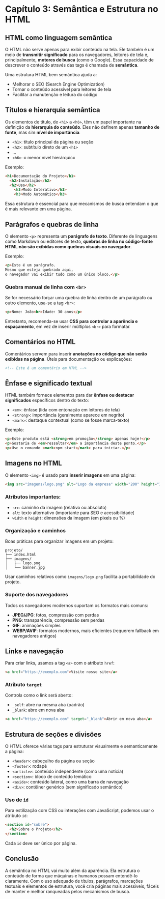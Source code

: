 # Capítulo 3: Semântica e Estrutura no HTML

## HTML como linguagem semântica

O HTML não serve apenas para exibir conteúdo na tela. Ele também é um meio de **transmitir significado** para os navegadores, leitores de tela e, principalmente, **motores de busca** (como o Google). Essa capacidade de descrever o conteúdo através das tags é chamada de **semântica**.

Uma estrutura HTML bem semântica ajuda a:

- Melhorar o SEO (Search Engine Optimization)
- Tornar o conteúdo acessível para leitores de tela
- Facilitar a manutenção e leitura do código

## Títulos e hierarquia semântica

Os elementos de título, de `<h1>` a `<h6>`, têm um papel importante na definição da **hierarquia do conteúdo**. Eles não definem apenas **tamanho de fonte**, mas sim **nível de importância**:

- `<h1>`: título principal da página ou seção
- `<h2>`: subtítulo direto de um `<h1>`
- ...
- `<h6>`: o menor nível hierárquico

Exemplo:

```html
<h1>Documentação do Projeto</h1>
  <h2>Instalação</h2>
  <h2>Uso</h2>
    <h3>Modo Interativo</h3>
    <h3>Modo Automático</h3>
```

Essa estrutura é essencial para que mecanismos de busca entendam o que é mais relevante em uma página.

## Parágrafos e quebras de linha

O elemento `<p>` representa um **parágrafo de texto**. Diferente de linguagens como Markdown ou editores de texto, **quebras de linha no código-fonte HTML não são exibidas como quebras visuais no navegador**.

Exemplo:

```html
<p>Este é um parágrafo.
Mesmo que esteja quebrado aqui,
o navegador vai exibir tudo como um único bloco.</p>
```

### Quebra manual de linha com `<br>`

Se for necessário forçar uma quebra de linha dentro de um parágrafo ou outro elemento, usa-se a tag `<br>`:

```html
<p>Nome: João<br>Idade: 30 anos</p>
```

Entretanto, recomenda-se usar **CSS para controlar a aparência e espaçamento**, em vez de inserir múltiplos `<br>` para formatar.

## Comentários no HTML

Comentários servem para inserir **anotações no código que não serão exibidas na página**. Úteis para documentação ou explicações:

```html
<!-- Este é um comentário em HTML -->
```

## Ênfase e significado textual

HTML também fornece elementos para dar **ênfase ou destacar significados** específicos dentro do texto:

- `<em>`: ênfase (lida com entonação em leitores de tela)
- `<strong>`: importância (geralmente aparece em negrito)
- `<mark>`: destaque contextual (como se fosse marca-texto)

Exemplo:

```html
<p>Este produto está <strong>em promoção</strong> apenas hoje!</p>
<p>Gostaria de <em>ressaltar</em> a importância deste ponto.</p>
<p>Use o comando <mark>npm start</mark> para iniciar.</p>
```

## Imagens no HTML

O elemento `<img>` é usado para **inserir imagens** em uma página:

```html
<img src="imagens/logo.png" alt="Logo da empresa" width="200" height="100">
```

### Atributos importantes:

- `src`: caminho da imagem (relativo ou absoluto)
- `alt`: texto alternativo (importante para SEO e acessibilidade)
- `width` e `height`: dimensões da imagem (em pixels ou %)

### Organização e caminhos

Boas práticas para organizar imagens em um projeto:

```
projeto/
├── index.html
├── imagens/
│   ├── logo.png
│   └── banner.jpg
```

Usar caminhos relativos como `imagens/logo.png` facilita a portabilidade do projeto.

### Suporte dos navegadores

Todos os navegadores modernos suportam os formatos mais comuns:

- **JPEG/JPG**: fotos, compressão com perdas
- **PNG**: transparência, compressão sem perdas
- **GIF**: animações simples
- **WEBP/AVIF**: formatos modernos, mais eficientes (requerem fallback em navegadores antigos)

## Links e navegação

Para criar links, usamos a tag `<a>` com o atributo `href`:

```html
<a href="https://exemplo.com">Visite nosso site</a>
```

### Atributo `target`

Controla como o link será aberto:

- `_self`: abre na mesma aba (padrão)
- `_blank`: abre em nova aba

```html
<a href="https://exemplo.com" target="_blank">Abrir em nova aba</a>
```

## Estrutura de seções e divisões

O HTML oferece várias tags para estruturar visualmente e semanticamente a página:

- `<header>`: cabeçalho da página ou seção
- `<footer>`: rodapé
- `<article>`: conteúdo independente (como uma notícia)
- `<section>`: bloco de conteúdo temático
- `<aside>`: conteúdo lateral, como uma barra de navegação
- `<div>`: contêiner genérico (sem significado semântico)

### Uso de `id`

Para estilização com CSS ou interações com JavaScript, podemos usar o atributo `id`:

```html
<section id="sobre">
  <h2>Sobre o Projeto</h2>
</section>
```

Cada `id` deve ser único por página.

## Conclusão

A semântica no HTML vai muito além da aparência. Ela estrutura o conteúdo de forma que máquinas e humanos possam entendê-lo claramente. Com o uso adequado de títulos, parágrafos, marcações textuais e elementos de estrutura, você cria páginas mais acessíveis, fáceis de manter e melhor ranqueadas pelos mecanismos de busca.

